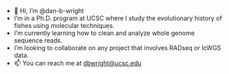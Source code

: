 - 👋 Hi, I’m @dan-b-wright
- I’m in a Ph.D. program at UCSC where I study the evolutionary history of fishes using molecular techniques.
- I’m currently learning how to clean and analyze whole genome sequence reads.
- I’m looking to collaborate on any project that involves RADseq or lcWGS data.
- 📫 You can reach me at dbwright@ucsc.edu

<!---
dan-b-wright/dan-b-wright is a ✨ special ✨ repository because its `README.md` (this file) appears on your GitHub profile.
You can click the Preview link to take a look at your changes.
--->

